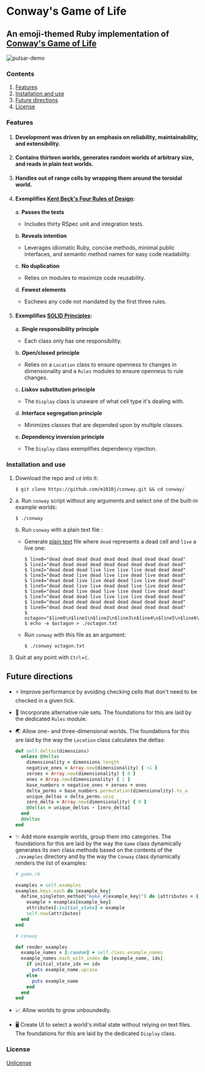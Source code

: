 # Conway's Game of Life

## An emoji-themed Ruby implementation of [Conway's Game of Life](https://en.wikipedia.org/wiki/Conway%27s_Game_of_Life)

![pulsar-demo](./media/pulsar-demo.gif 'Pulsar Demo')

### Contents

1.  [Features](#features)
2.  [Installation and use](#installation-and-use)
3.  [Future directions](#future-directions)
4.  [License](#license)

### Features

1.  #### Development was driven by an emphasis on reliability, maintainability, and extensibility.

2.  #### Contains thirteen worlds, generates random worlds of arbitrary size, and reads in plain text worlds.

3.  #### Handles out of range cells by wrapping them around the toroidal world.

4.  #### Exemplifies [Kent Beck's Four Rules of Design](https://martinfowler.com/bliki/BeckDesignRules.html):

    a. **Passes the tests**

    * Includes thirty RSpec unit and integration tests.

    b. **Reveals intention**

    * Leverages idiomatic Ruby, concise methods, minimal public interfaces, and semantic method names for easy code readability.

    c. **No duplication**

    * Relies on modules to maximize code reusability.

    d. **Fewest elements**

    * Eschews any code not mandated by the first three rules.

5.  #### Exemplifies [SOLID Principles](https://subvisual.co/blog/posts/19-solid-principles-in-ruby/):

    a. **<i>S</i>ingle responsibility principle**

    * Each class only has one responsibility.

    b. **<i>O</i>pen/closed principle**

    * Relies on a `Location` class to ensure openness to changes in dimensionality and a `Rules` modules to ensure openness to rule changes.

    c. **<i>L</i>iskov substitution principle**

    * The `Display` class is unaware of what cell type it's dealing with.

    d. **<i>I</i>nterface segregation principle**

    * Minimizes classes that are depended upon by multiple classes.

    e. **<i>D</i>ependency inversion principle**

    * The `Display` class exemplifies dependency injection.

### Installation and use

1.  Download the repo and `cd` into it:
    ```console
    $ git clone https://github.com/m1010j/conway.git && cd conway/
    ```
2.  a. Run `conway` script without any arguments and select one of the built-in example worlds:

    ```console
    $ ./conway
    ```

    b. Run `conway` with a plain text file :

    * Generate [plain text](./octagon.txt) file where `dead` represents a dead cell and `live` a live one:

      ```console
      $ line0="dead dead dead dead dead dead dead dead dead dead"
      $ line1="dead dead dead dead dead dead dead dead dead dead"
      $ line2="dead dead dead live live live live dead dead dead"
      $ line3="dead dead live dead live live dead live dead dead"
      $ line4="dead dead live live dead dead live live dead dead"
      $ line5="dead dead live live dead dead live live dead dead"
      $ line6="dead dead live dead live live dead live dead dead"
      $ line7="dead dead dead live live live live dead dead dead"
      $ line8="dead dead dead dead dead dead dead dead dead dead"
      $ line9="dead dead dead dead dead dead dead dead dead dead"
      $ octagon="$line0\n$line1\n$line2\n$line3\n$line4\n$line5\n$line6\n$line7\n$line8\n$line9"
      $ echo -e $octagon > ./octagon.txt
      ```

    * Run `conway` with this file as an argument:

      ```console
      $ ./conway octagon.txt
      ```

3.  Quit at any point with `Ctrl`+`C`.

## Future directions

* ⚡️ Improve performance by avoiding checking cells that don't need to be checked in a given tick.
* 📜 Incorporate alternative rule sets. The foundations for this are laid by the dedicated `Rules` module.
* 🌏 Allow one- and three-dimensional worlds. The foundations for this are laid by the way the `Location` class calculates the deltas:
  ```ruby
  def self.deltas(dimensions)
    unless @deltas
      dimensionality = dimensions.length
      negative_ones = Array.new(dimensionality) { -1 }
      zeroes = Array.new(dimensionality) { 0 }
      ones = Array.new(dimensionality) { 1 }
      base_numbers = negative_ones + zeroes + ones
      delta_perms = base_numbers.permutation(dimensionality).to_a
      unique_deltas = delta_perms.uniq
      zero_delta = Array.new(dimensionality) { 0 }
      @deltas = unique_deltas - [zero_delta]
    end
    @deltas
  end
  ```
* ✨ Add more example worlds, group them into categories. The foundations for this are laid by the way the `Game` class dynamically generates its own class methods based on the contents of the `./examples` directory and by the way the `Conway` class dynamically renders the list of examples:

  ```ruby
  # game.rb

  examples = self.examples
  examples.keys.each do |example_key|
    define_singleton_method("make_#{example_key}") do |attributes = {}|
      example = examples[example_key]
      attributes[:initial_state] = example
      self.new(attributes)
    end
  end
  ```

  ```ruby
  # conway

  def render_examples
    example_names = [:random] + self.class.example_names
    example_names.each_with_index do |example_name, idx|
      if initial_state_idx == idx
        puts example_name.upcase
      else
        puts example_name
      end
    end
  end
  ```

* 📈 Allow worlds to grow unboundedly.
* 🖥 Create UI to select a world's initial state without relying on text files. The foundations for this are laid by the dedicated `Display` class.

### License

[Unlicense](./LICENSE)
